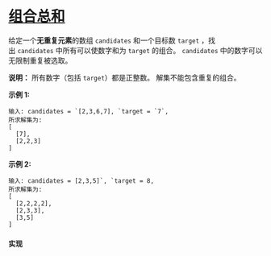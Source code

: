 # [组合总和](https://leetcode-cn.com/problems/combination-sum/description/)

给定一个**无重复元素**的数组 `candidates` 和一个目标数 `target` ，找出 `candidates` 中所有可以使数字和为 `target` 的组合。
`candidates` 中的数字可以无限制重复被选取。

**说明：**
所有数字（包括 `target`）都是正整数。
解集不能包含重复的组合。 

**示例 1:**
```
输入: candidates = `[2,3,6,7], `target = `7`,
所求解集为:
[
  [7],
  [2,2,3]
]
```

**示例 2:**
```
输入: candidates = [2,3,5]`, `target = 8,
所求解集为:
[
  [2,2,2,2],
  [2,3,3],
  [3,5]
]
```

#### 实现
